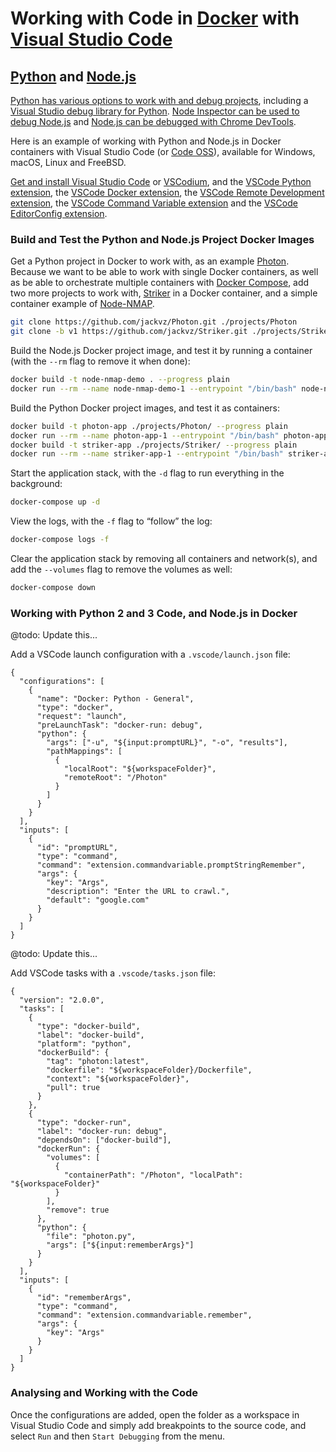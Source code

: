 # Working with Code in [Docker](https://www.docker.com/) with [Visual Studio Code](https://code.visualstudio.com/)

## [Python](https://www.python.org/) and [Node.js](https://nodejs.org/en/)

[Python has various options to work with and debug projects](https://wiki.python.org/moin/PythonDebuggingTools), including a [Visual Studio debug library for Python](https://docs.microsoft.com/en-us/visualstudio/python/debugging-python-code-on-remote-linux-machines). [Node Inspector can be used to debug Node.js](https://nodejs.org/en/docs/guides/debugging-getting-started/) and [Node.js can be debugged with Chrome DevTools](https://medium.com/@paul_irish/debugging-node-js-nightlies-with-chrome-devtools-7c4a1b95ae27). 

Here is an example of working with Python and Node.js in Docker containers with Visual Studio Code (or [Code OSS](https://github.com/microsoft/vscode)), available for Windows, macOS, Linux and FreeBSD.

[Get and install Visual Studio Code](https://code.visualstudio.com/download) or [VSCodium](https://vscodium.com/#install), and the [VSCode Python extension](https://marketplace.visualstudio.com/items?itemName=ms-python.python), the [VSCode Docker extension](https://marketplace.visualstudio.com/items?itemName=ms-azuretools.vscode-docker), the [VSCode Remote Development extension](https://marketplace.visualstudio.com/items?itemName=ms-vscode-remote.vscode-remote-extensionpack), the [VSCode Command Variable extension](https://marketplace.visualstudio.com/items?itemName=rioj7.command-variable) and the [VSCode EditorConfig extension](https://marketplace.visualstudio.com/items?itemName=EditorConfig.EditorConfig).

### Build and Test the Python and Node.js Project Docker Images

Get a Python project in Docker to work with, as an example [Photon](https://github.com/s0md3v/Photon). Because we want to be able to work with single Docker containers, as well as be able to orchestrate multiple containers with [Docker Compose](https://docs.docker.com/compose/), add two more projects to work with, [Striker](https://github.com/s0md3v/Striker) in a Docker container, and a simple container example of [Node-NMAP](https://www.npmjs.com/package/node-nmap).

```sh
git clone https://github.com/jackvz/Photon.git ./projects/Photon
git clone -b v1 https://github.com/jackvz/Striker.git ./projects/Striker
```

Build the Node.js Docker project image, and test it by running a container (with the `--rm` flag to remove it when done):

```sh
docker build -t node-nmap-demo . --progress plain
docker run --rm --name node-nmap-demo-1 --entrypoint "/bin/bash" node-nmap-demo -c "pnpm start '127.0.0.1 google.com'"
```

Build the Python Docker project images, and test it as containers:

```sh
docker build -t photon-app ./projects/Photon/ --progress plain
docker run --rm --name photon-app-1 --entrypoint "/bin/bash" photon-app -c "python photon.py -u https://wired.com"
docker build -t striker-app ./projects/Striker/ --progress plain
docker run --rm --name striker-app-1 --entrypoint "/bin/bash" striker-app -c "python striker.py https://wired.com"
```

Start the application stack, with the `-d` flag to run everything in the background:

```sh
docker-compose up -d
```

View the logs, with the `-f` flag to “follow” the log:

```sh
docker-compose logs -f
```

Clear the application stack by removing all containers and network(s), and add the `--volumes` flag to remove the volumes as well:

```sh
docker-compose down
```

### Working with Python 2 and 3 Code, and Node.js in Docker

@todo: Update this...

Add a VSCode launch configuration with a `.vscode/launch.json` file:

```
{
  "configurations": [
    {
      "name": "Docker: Python - General",
      "type": "docker",
      "request": "launch",
      "preLaunchTask": "docker-run: debug",
      "python": {
        "args": ["-u", "${input:promptURL}", "-o", "results"],
        "pathMappings": [
          {
            "localRoot": "${workspaceFolder}",
            "remoteRoot": "/Photon"
          }
        ]
      }
    }
  ],
  "inputs": [
    {
      "id": "promptURL",
      "type": "command",
      "command": "extension.commandvariable.promptStringRemember",
      "args": {
        "key": "Args",
        "description": "Enter the URL to crawl.",
        "default": "google.com"
      }
    }
  ]
}
```

@todo: Update this...

Add VSCode tasks with a `.vscode/tasks.json` file:

```
{
  "version": "2.0.0",
  "tasks": [
    {
      "type": "docker-build",
      "label": "docker-build",
      "platform": "python",
      "dockerBuild": {
        "tag": "photon:latest",
        "dockerfile": "${workspaceFolder}/Dockerfile",
        "context": "${workspaceFolder}",
        "pull": true
      }
    },
    {
      "type": "docker-run",
      "label": "docker-run: debug",
      "dependsOn": ["docker-build"],
      "dockerRun": {
        "volumes": [
          {
            "containerPath": "/Photon", "localPath": "${workspaceFolder}"
          }
        ],
        "remove": true
      },
      "python": {
        "file": "photon.py",
        "args": ["${input:rememberArgs}"]
      }
    }
  ],
  "inputs": [
    {
      "id": "rememberArgs",
      "type": "command",
      "command": "extension.commandvariable.remember",
      "args": {
        "key": "Args"
      }
    }
  ]
}
```

### Analysing and Working with the Code

Once the configurations are added, open the folder as a workspace in Visual Studio Code and simply add breakpoints to the source code, and select `Run` and then `Start Debugging` from the menu.
